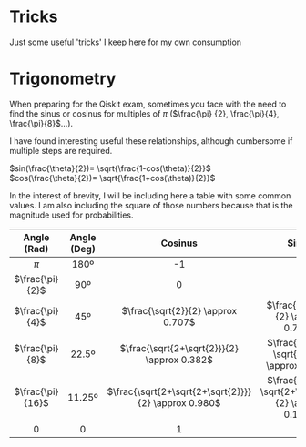 # Tricks
Just some useful 'tricks' I keep here for my own consumption

# Trigonometry
When preparing for the Qiskit exam, sometimes you face with the need to find the sinus or cosinus for multiples of $\pi$ ($\frac{\pi}
{2}, \frac{\pi}{4}, \frac{\pi}{8}$...).

I have found interesting useful these relationships, although cumbersome if multiple steps are required.

$`sin(\frac{\theta}{2})= \sqrt{\frac{1-cos(\theta)}{2}}`$  
$`cos(\frac{\theta}{2})= \sqrt{\frac{1+cos(\theta)}{2}}`$  

In the interest of brevity, I will be including here a table with some common values. I am also including the square of those numbers because that is the magnitude used for probabilities.

| Angle (Rad) | Angle (Deg) | Cosinus | Sinus | Cosinus^2 | Sinus^2 |
| :---------: | :---------: | :-----: | :---: | :-------: | :-----: |  
|$`\pi`$|180º|-1|0|1|0|
|$`\frac{\pi}{2}`$|90º|0|1|0|1|  
|$`\frac{\pi}{4}`$|45º|$`\frac{\sqrt{2}}{2} \approx 0.707`$|$`\frac{\sqrt{2}}{2} \approx 0.707`$|0.5|0.5|  
|$`\frac{\pi}{8}`$|22.5º|$`\frac{\sqrt{2+\sqrt{2}}}{2} \approx 0.382`$|$`\frac{\sqrt{2-\sqrt{2}}}{2} \approx 0.924`$|$`\approx 0.146`$|$`\approx 0.854`$|
|$`\frac{\pi}{16}`$|11.25º|$`\frac{\sqrt{2+\sqrt{2+\sqrt{2}}}}{2} \approx 0.980`$|$`\frac{\sqrt{2-\sqrt{2+\sqrt{2}}}}{2} \approx 0.195`$|$`\approx 0.962`$|$`\approx 0.038`$
|$`0`$|0|1|0|1|0|  

